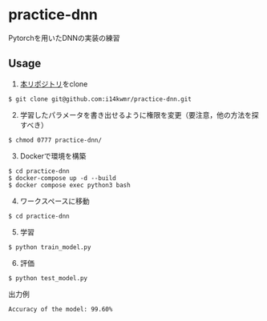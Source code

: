 # practice-dnn
Pytorchを用いたDNNの実装の練習

## Usage

1. [本リポジトリ](https://github.com/i14kwmr/practice-dnn)をclone
```
$ git clone git@github.com:i14kwmr/practice-dnn.git
```

2. 学習したパラメータを書き出せるように権限を変更（要注意，他の方法を探すべき）
```
$ chmod 0777 practice-dnn/
```

3. Dockerで環境を構築
```
$ cd practice-dnn
$ docker-compose up -d --build
$ docker compose exec python3 bash
```

4. ワークスペースに移動
```
$ cd practice-dnn
```

5. 学習
```
$ python train_model.py
```

6. 評価
```
$ python test_model.py
```
出力例
```
Accuracy of the model: 99.60%
```
